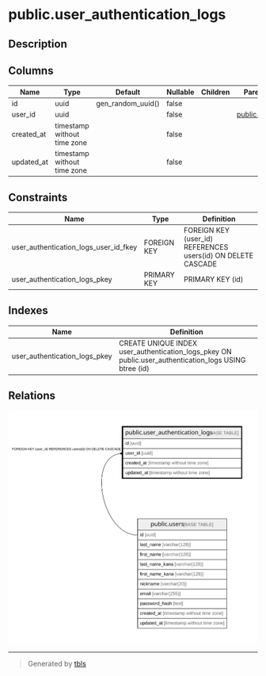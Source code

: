 # public.user_authentication_logs

## Description

## Columns

| Name | Type | Default | Nullable | Children | Parents | Comment |
| ---- | ---- | ------- | -------- | -------- | ------- | ------- |
| id | uuid | gen_random_uuid() | false |  |  |  |
| user_id | uuid |  | false |  | [public.users](public.users.md) |  |
| created_at | timestamp without time zone |  | false |  |  |  |
| updated_at | timestamp without time zone |  | false |  |  |  |

## Constraints

| Name | Type | Definition |
| ---- | ---- | ---------- |
| user_authentication_logs_user_id_fkey | FOREIGN KEY | FOREIGN KEY (user_id) REFERENCES users(id) ON DELETE CASCADE |
| user_authentication_logs_pkey | PRIMARY KEY | PRIMARY KEY (id) |

## Indexes

| Name | Definition |
| ---- | ---------- |
| user_authentication_logs_pkey | CREATE UNIQUE INDEX user_authentication_logs_pkey ON public.user_authentication_logs USING btree (id) |

## Relations

![er](public.user_authentication_logs.svg)

---

> Generated by [tbls](https://github.com/k1LoW/tbls)

